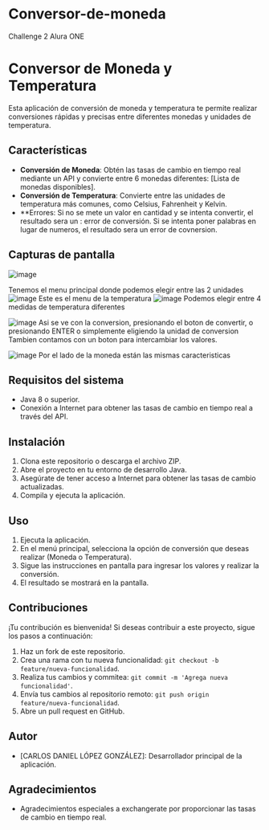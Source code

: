 # Conversor-de-moneda
Challenge 2 Alura ONE

# Conversor de Moneda y Temperatura

Esta aplicación de conversión de moneda y temperatura te permite realizar conversiones rápidas y precisas entre diferentes monedas y unidades de temperatura.

## Características

- **Conversión de Moneda**: Obtén las tasas de cambio en tiempo real mediante un API y convierte entre 6 monedas diferentes: [Lista de monedas disponibles].
- **Conversión de Temperatura**: Convierte entre las unidades de temperatura más comunes, como Celsius, Fahrenheit y Kelvin.
- **Errores: Si no se mete un valor en cantidad y se intenta convertir, el resultado sera un : error de conversión. Si se intenta poner palabras en lugar de numeros, el resultado sera un error de covnersion.

## Capturas de pantalla
![image](https://github.com/CDanielLG/Conversor-de-moneda/assets/109630038/2b2cf8d1-defe-4be3-9d54-90cd197e5809)

Tenemos el menu principal donde podemos elegir entre las 2 unidades
![image](https://github.com/CDanielLG/Conversor-de-moneda/assets/109630038/e2374823-ea5a-4dee-8487-6b671dd2436c)
Este es el menu de la temperatura ![image](https://github.com/CDanielLG/Conversor-de-moneda/assets/109630038/d3dfb4d9-e631-490c-ba9e-660de46294e8)
Podemos elegir entre 4 medidas de temperatura diferentes

![image](https://github.com/CDanielLG/Conversor-de-moneda/assets/109630038/d0580106-900f-49ec-a2fc-4ba2012290a6)
Asi se ve con la conversion, presionando el boton de convertir, o presionando ENTER o simplemente eligiendo la unidad de conversion
Tambien contamos con un boton para intercambiar los valores.

![image](https://github.com/CDanielLG/Conversor-de-moneda/assets/109630038/71f1ce68-f225-4262-bc79-1ea2163e9eeb)
Por el lado de la moneda están las mismas caracteristicas
## Requisitos del sistema

- Java 8 o superior.
- Conexión a Internet para obtener las tasas de cambio en tiempo real a través del API.

## Instalación

1. Clona este repositorio o descarga el archivo ZIP.
2. Abre el proyecto en tu entorno de desarrollo Java.
3. Asegúrate de tener acceso a Internet para obtener las tasas de cambio actualizadas.
4. Compila y ejecuta la aplicación.

## Uso

1. Ejecuta la aplicación.
2. En el menú principal, selecciona la opción de conversión que deseas realizar (Moneda o Temperatura).
3. Sigue las instrucciones en pantalla para ingresar los valores y realizar la conversión.
4. El resultado se mostrará en la pantalla.

## Contribuciones

¡Tu contribución es bienvenida! Si deseas contribuir a este proyecto, sigue los pasos a continuación:

1. Haz un fork de este repositorio.
2. Crea una rama con tu nueva funcionalidad: `git checkout -b feature/nueva-funcionalidad`.
3. Realiza tus cambios y commitea: `git commit -m 'Agrega nueva funcionalidad'`.
4. Envía tus cambios al repositorio remoto: `git push origin feature/nueva-funcionalidad`.
5. Abre un pull request en GitHub.

## Autor

- [CARLOS DANIEL LÓPEZ GONZÁLEZ]: Desarrollador principal de la aplicación.



## Agradecimientos

- Agradecimientos especiales a exchangerate por proporcionar las tasas de cambio en tiempo real.
